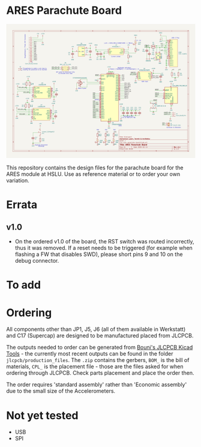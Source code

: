 # ARES Parachute Board

![Schema Board](docs/ares-parachute-board.svg)

This repository contains the design files for the parachute board for the ARES module at HSLU. Use as reference material or to order your own variation.


# Errata

## v1.0
- On the ordered v1.0 of the board, the RST switch was routed incorrectly, thus it was removed. If a reset needs to be triggered (for example when flashing a FW that disables SWD), please short pins 9 and 10 on the debug connector.

# To add


# Ordering

All components other than JP1, J5, J6 (all of them available in Werkstatt) and C17 (Supercap) are designed to be manufactured placed from JLCPCB. 

The outputs needed to order can be generated from [Bouni's JLCPCB Kicad Tools](https://github.com/Bouni/kicad-jlcpcb-tools) - the currently most recent outputs can be found in the folder `jlcpcb/production_files`. The `.zip` contains the gerbers, `BOM_` is the bill of materials, `CPL_` is the placement file - those are the files asked for when ordering through JLCPCB. Check parts placement and place the order then. 

The order requires 'standard assembly' rather than 'Economic assembly' due to the small size of the Accelerometers.

# Not yet tested

- USB
- SPI
